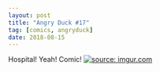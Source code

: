 ```yaml
---
layout: post
title: "Angry Duck #17"
tag: [comics, angryduck]
date: 2018-08-15
---
```


Hospital! Yeah! Comic!  <!-- #49 -->
[![](https://i.imgur.com/071qKIy.jpg "source: imgur.com")](https://i.imgur.com/071qKIy.jpg)
